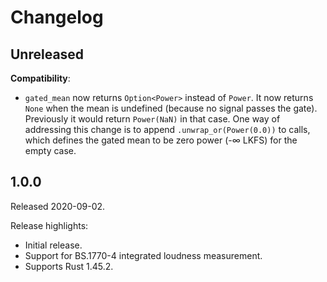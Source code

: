 # Changelog

## Unreleased

**Compatibility**:

 * `gated_mean` now returns `Option<Power>` instead of `Power`. It now returns
   `None` when the mean is undefined (because no signal passes the gate).
   Previously it would return `Power(NaN)` in that case. One way of addressing
   this change is to append `.unwrap_or(Power(0.0))` to calls, which defines
   the gated mean to be zero power (-∞ LKFS) for the empty case.

## 1.0.0

Released 2020-09-02.

Release highlights:

 * Initial release.
 * Support for BS.1770-4 integrated loudness measurement.
 * Supports Rust 1.45.2.

